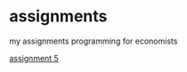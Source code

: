 # assignments
my assignments programming for economists

[assignment 5](https://github.com/moimartyna/assignments/blob/master/assignment5.ipynb)
